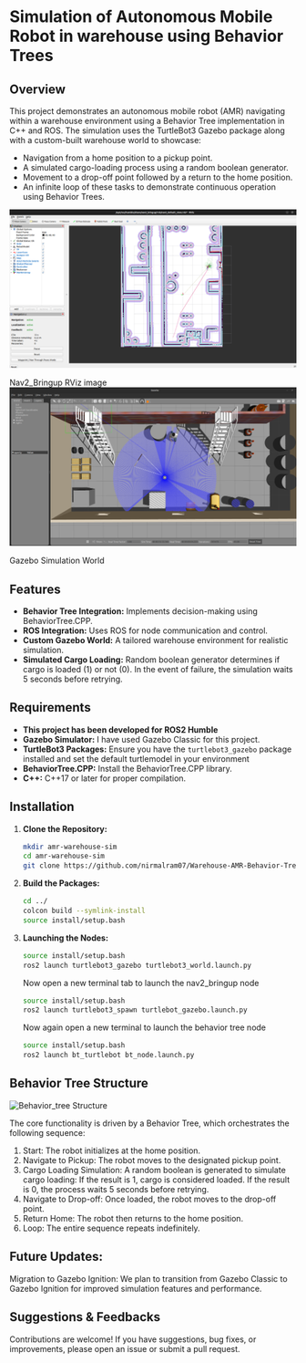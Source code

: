 # Simulation of Autonomous Mobile Robot in warehouse using Behavior Trees

## Overview

This project demonstrates an autonomous mobile robot (AMR) navigating within a warehouse environment using a Behavior Tree implementation in C++ and ROS. The simulation uses the TurtleBot3 Gazebo package along with a custom-built warehouse world to showcase:
- Navigation from a home position to a pickup point.
- A simulated cargo-loading process using a random boolean generator.
- Movement to a drop-off point followed by a return to the home position.
- An infinite loop of these tasks to demonstrate continuous operation using Behavior Trees.


![Nav2_Bringup RViz image](RViz.png)


Nav2_Bringup RViz image
![Gazebo Simulation World](Gazebo-sim.png)


Gazebo Simulation World

## Features
- **Behavior Tree Integration:** Implements decision-making using BehaviorTree.CPP.
- **ROS Integration:** Uses ROS for node communication and control.
- **Custom Gazebo World:** A tailored warehouse environment for realistic simulation.
- **Simulated Cargo Loading:** Random boolean generator determines if cargo is loaded (1) or not (0). In the event of failure, the simulation waits 5 seconds before retrying.

## Requirements
- **This project has been developed for ROS2 Humble**
- **Gazebo Simulator:** I have used Gazebo Classic for this project.
- **TurtleBot3 Packages:** Ensure you have the `turtlebot3_gazebo` package installed and set the default turtlemodel in your environment
- **BehaviorTree.CPP:** Install the BehaviorTree.CPP library.
- **C++:** C++17 or later for proper compilation.

## Installation
1. **Clone the Repository:**
   
   ```bash
   mkdir amr-warehouse-sim
   cd amr-warehouse-sim
   git clone https://github.com/nirmalram07/Warehouse-AMR-Behavior-Tree.git

2. **Build the Packages:**
   
   ```bash
   cd ../
   colcon build --symlink-install
   source install/setup.bash
   
3. **Launching the Nodes:**
   
      ```bash
      source install/setup.bash 
      ros2 launch turtlebot3_gazebo turtlebot3_world.launch.py
      ```
   Now open a new terminal tab to launch the nav2_bringup node
   
      ```bash
      source install/setup.bash
      ros2 launch turtlebot3_spawn turtlebot_gazebo.launch.py
      ```
   Now again open a new terminal to launch the behavior tree node
   
      ```bash
      source install/setup.bash
      ros2 launch bt_turtlebot bt_node.launch.py
      ```

## Behavior Tree Structure

![Behavior_tree Structure](Groot2-BT.png)

The core functionality is driven by a Behavior Tree, which orchestrates the following sequence:

1. Start: The robot initializes at the home position.
2. Navigate to Pickup: The robot moves to the designated pickup point.
3. Cargo Loading Simulation: A random boolean is generated to simulate cargo loading:
   If the result is 1, cargo is considered loaded.
   If the result is 0, the process waits 5 seconds before retrying.
4. Navigate to Drop-off: Once loaded, the robot moves to the drop-off point.
5. Return Home: The robot then returns to the home position.
6. Loop: The entire sequence repeats indefinitely.

## Future Updates:

   Migration to Gazebo Ignition: We plan to transition from Gazebo Classic to Gazebo Ignition for improved simulation features and performance.

## Suggestions & Feedbacks

   Contributions are welcome! If you have suggestions, bug fixes, or improvements, please open an issue or submit a pull request.
